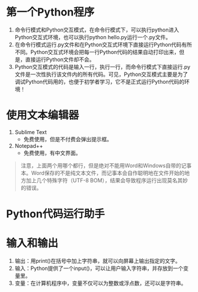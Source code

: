 # 第一个Python程序
1. 命令行模式和Python交互模式，在命令行模式下，可以执行python进入Python交互式环境，也可以执行python hello.py运行一个.py文件。
2. 在命令行模式运行.py文件和在Python交互式环境下直接运行Python代码有所不同。Python交互式环境会把每一行Python代码的结果自动打印出来，但是，直接运行Python文件却不会。
3. Python交互模式的代码是输入一行，执行一行，而命令行模式下直接运行.py文件是一次性执行该文件内的所有代码。可见，Python交互模式主要是为了调试Python代码用的，也便于初学者学习，它不是正式运行Python代码的环境！

# 使用文本编辑器
1. Sublime Text
	+ 免费使用，但是不付费会弹出提示框。
2. Notepad++
	+ 免费使用，有中文界面。
> 注意，上面两个用哪个都行，但是绝对不能用Word和Windows自带的记事本。Word保存的不是纯文本文件，而记事本会自作聪明地在文件开始的地方加上几个特殊字符（UTF-8 BOM），结果会导致程序运行出现莫名其妙的错误。

# Python代码运行助手

# 输入和输出
1. 输出：用print()在括号中加上字符串，就可以向屏幕上输出指定的文字。
2. 输入：Python提供了一个input()，可以让用户输入字符串，并存放到一个变量里。
3. 变量：在计算机程序中，变量不仅可以为整数或浮点数，还可以是字符串。